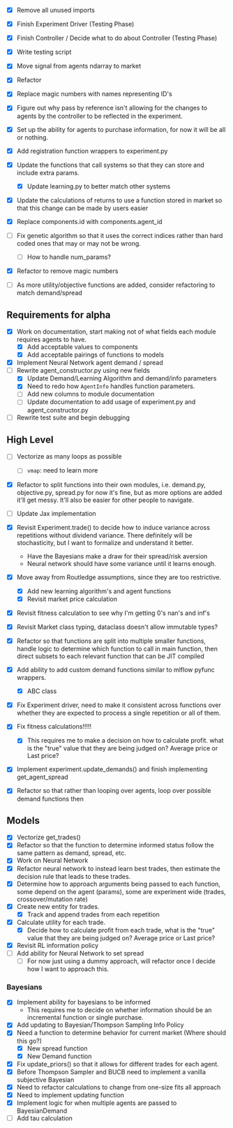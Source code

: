 - [x] Remove all unused imports
- [x] Finish Experiment Driver (Testing Phase)
- [x] Finish Controller / Decide what to do about Controller (Testing Phase)
- [x] Write testing script
- [x] Move signal from agents ndarray to market
- [x] Refactor
- [x] Replace magic numbers with names representing ID's
- [x] Figure out why pass by reference isn't allowing for the changes to agents by the controller to be reflected in the experiment.

- [x] Set up the ability for agents to purchase information, for now it will be all or nothing.
- [x] Add registration function wrappers to experiment.py
- [x] Update the functions that call systems so that they can store and include extra params.
	- [x] Update learning.py to better match other systems 
- [x] Update the calculations of returns to use a function stored in market so that this change can be made by users easier
- [x] Replace components.id with components.agent_id
- [ ] Fix genetic algorithm so that it uses the correct indices rather than hard coded ones that may or may not be wrong.
	- [ ] How to handle num_params?
- [x] Refactor to remove magic numbers
- [ ] As more utility/objective functions are added, consider refactoring to match demand/spread


## Requirements for alpha

- [x] Work on documentation, start making not of what fields each module requires agents to have.
	- [x] Add acceptable values to components
	- [x] Add acceptable pairings of functions to models
- [x] Implement Neural Network agent demand / spread
- [ ] Rewrite agent_constructor.py using new fields
	- [x] Update Demand/Learning Algorithm and demand/info parameters
	- [x] Need to redo how `AgentInfo` handles function parameters.
	- [ ] Add new columns to module documentation
	- [ ] Update documentation to add usage of experiment.py and agent_constructor.py
- [ ] Rewrite test suite and begin debugging 

## High Level
- [ ] Vectorize as many loops as possible
	- [ ] `vmap`: need to learn more
- [x] Refactor to split functions into their own modules, i.e. demand.py, objective.py, spread.py for now it's fine, but as more options are added it'll get messy. It'll also be easier for other people to navigate.
- [ ] Update Jax implementation
- [x] Revisit Experiment.trade() to decide how to induce variance across repetitions without dividend variance. There definitely will be stochasticity, but I want to formalize and understand it better.
	-  Have the Bayesians make a draw for their spread/risk aversion
	-  Neural network should have some variance until it learns enough.
- [x] Move away from Routledge assumptions, since they are too restrictive.
    - [x] Add new learning algorithm's and agent functions
    - [x] Revisit market price calculation
- [x] Revisit fitness calculation to see why I'm getting 0's nan's and inf's
- [x] Revisit Market class typing, dataclass doesn't allow immutable types?

- [x]  Refactor so that functions are split into multiple smaller functions, handle logic to determine which function to call in main function, then direct subsets to each relevant function that can be JIT compiled
- [x] Add ability to add custom demand functions similar to mlflow pyfunc wrappers.
	- [x] ABC class
- [x] Fix Experiment driver, need to make it consistent across functions over whether they are expected to process a single repetition or all of them.
- [x] Fix fitness calculations!!!!!
	- [x] This requires me to make a decision on how to calculate profit. what is the "true" value that they are being judged on? Average price or Last price?
- [x] Implement experiment.update_demands() and finish implementing get_agent_spread
- [x] Refactor so that rather than looping over agents, loop over possible demand functions then 

## Models

- [x] Vectorize get_trades()
- [x] Refactor so that the function to determine informed status follow the same pattern as demand, spread, etc.
- [x] Work on Neural Network
- [x] Refactor neural network to instead learn best trades, then estimate the decision rule that leads to these trades.
- [x] Determine how to approach arguments being passed to each function, some depend on the agent (params), some are experiment wide (trades, crossover/mutation rate)
- [x] Create new entity for trades.
	- [x] Track and append trades from each repetition
- [x] Calculate utility for each trade.
	- [x] Decide how to calculate profit from each trade, what is the "true" value that they are being judged on? Average price or Last price?
- [x] Revisit RL information policy
- [ ] Add ability for Neural Network to set spread
	- [ ] For now just using a dummy approach, will refactor once I decide how I want to approach this.

### Bayesians

- [x] Implement ability for bayesians to be informed
	-  This requires me to decide on whether information should be an incremental function or single purchase.
- [x] Add updating to Bayesian/Thompson Sampling Info Policy
- [x] Need a function to determine behavior for current market (Where should this go?)
	- [x] New spread function
	- [x] New Demand function
- [x] Fix update_priors() so that it allows for different trades for each agent.
- [x] Before Thompson Sampler and BUCB need to implement a vanilla subjective Bayesian
- [x] Need to refactor calculations to change from one-size fits all approach
- [x] Need to implement updating function
- [x] Implement logic for when multiple agents are passed to BayesianDemand
- [ ] Add tau calculation
